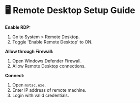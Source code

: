 # 🖥️ Remote Desktop Setup Guide

**Enable RDP:**
1. Go to System > Remote Desktop.
2. Toggle 'Enable Remote Desktop' to ON.

**Allow through Firewall:**
1. Open Windows Defender Firewall.
2. Allow Remote Desktop connections.

**Connect:**
1. Open `mstsc.exe`.
2. Enter IP address of remote machine.
3. Login with valid credentials.